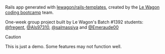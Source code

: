 Rails app generated with [lewagon/rails-templates](https://github.com/lewagon/rails-templates), created by the [Le Wagon coding bootcamp](https://www.lewagon.com) team.

One-week group project built by Le Wagon's Batch #1392 students: [@fregent](https://github.com/fregent), [@Als97310](https://github.com/Als97310), [@salmassiya](https://github.com/salmassiya) and [@Emeraude00](https://github.com/Emeraude00)
 
> [!CAUTION]
> This is just a demo. Some features may not function well.
